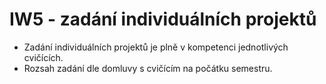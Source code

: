 # IW5 - zadání individuálních projektů
* Zadání individuálních projektů je plně v kompetenci jednotlivých cvičících.
* Rozsah zadání dle domluvy s cvičícím na počátku semestru.
